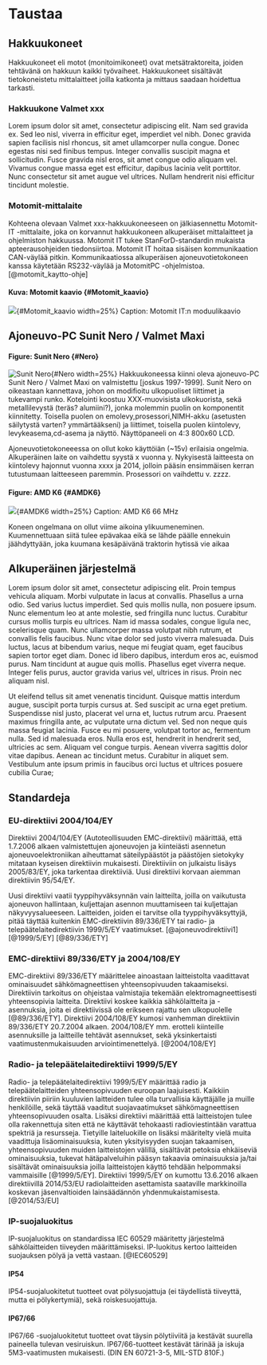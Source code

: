<!-- 03:Taustaa !-->

# Taustaa

## Hakkuukoneet
Hakkuukoneet eli motot (monitoimikoneet) ovat metsätraktoreita, joiden tehtävänä on hakkuun kaikki työvaiheet. Hakkuukoneet sisältävät tietokoneistetu mittalaitteet joilla katkonta ja mittaus saadaan hoidettua tarkasti.

### Hakkuukone Valmet xxx
Lorem ipsum dolor sit amet, consectetur adipiscing elit. Nam sed gravida ex. Sed leo nisl, viverra in efficitur eget, imperdiet vel nibh. Donec gravida sapien facilisis nisl rhoncus, sit amet ullamcorper nulla congue. Donec egestas nisi sed finibus tempus. Integer convallis suscipit magna et sollicitudin. Fusce gravida nisl eros, sit amet congue odio aliquam vel. Vivamus congue massa eget est efficitur, dapibus lacinia velit porttitor. Nunc consectetur sit amet augue vel ultrices. Nullam hendrerit nisi efficitur tincidunt molestie.

### Motomit-mittalaite
Kohteena olevaan Valmet xxx-hakkuukoneeseen on jälkiasennettu Motomit-IT -mittalaite, joka on korvannut hakkuukoneen alkuperäiset mittalaitteet ja ohjelmiston hakkuussa. Motomit IT tukee StanForD-standardin mukaista apteerausohjeiden tiedonsiirtoa. Motomit IT hoitaa sisäisen kommunikaation CAN-väylää pitkin. Kommunikaatiossa alkuperäisen ajoneuvotietokoneen kanssa käytetään RS232-väylää ja MotomitPC -ohjelmistoa. [@motomit_kaytto-ohje]

#### Kuva: Motomit kaavio {#Motomit_kaavio}
![](../pictures/motomit_kaavio.png){#Motomit_kaavio width=25%}
Caption: Motomit IT:n moduulikaavio

## Ajoneuvo-PC Sunit Nero / Valmet Maxi
#### Figure: Sunit Nero {#Nero}
![Sunit Nero](../pictures/valmet_maxi.jpg){#Nero width=25%}
Hakkuukoneessa kiinni oleva ajoneuvo-PC Sunit Nero / Valmet Maxi on valmistettu [joskus 1997-1999]. Sunit Nero on oikeastaan kannettava, johon on modifioitu ulkopuoliset liittimet ja tukevampi runko. Kotelointi koostuu XXX-muovisista ulkokuorista, sekä metallilevystä (teräs? alumiini?), jonka molemmin puolin on komponentit kiinnitetty. Toisella puolen on emolevy,prosessori,NIMH-akku (asetusten säilytystä varten? ymmärtääkseni) ja liittimet, toisella puolen kiintolevy, levykeasema,cd-asema ja näyttö. Näyttöpaneeli on 4:3 800x60 LCD.

Ajoneuvotietokoneeessa on ollut koko käyttöiän (~15v) erilaisia ongelmia. Alkuperäinen laite on vaihdettu syystä x vuonna y. Nykyisestä laitteesta on kiintolevy hajonnut vuonna xxxx ja 2014, jolloin pääsin ensimmäisen kerran tutustumaan laitteeseen paremmin. Prosessori on vaihdettu v. zzzz.

#### Figure: AMD K6 {#AMDK6}
![](../pictures/processor.jpg){#AMDK6 width=25%}
Caption: AMD K6 66 MHz

Koneen ongelmana on ollut viime aikoina ylikuumeneminen. Kuumennettuaan siitä tulee epävakaa eikä se lähde päälle ennekuin jäähdyttyään, joka kuumana kesäpäivänä traktorin hytissä vie aikaa

## Alkuperäinen järjestelmä
Lorem ipsum dolor sit amet, consectetur adipiscing elit. Proin tempus vehicula aliquam. Morbi vulputate in lacus at convallis. Phasellus a urna odio. Sed varius luctus imperdiet. Sed quis mollis nulla, non posuere ipsum. Nunc elementum leo at ante molestie, sed fringilla nunc luctus. Curabitur cursus mollis turpis eu ultrices. Nam id massa sodales, congue ligula nec, scelerisque quam. Nunc ullamcorper massa volutpat nibh rutrum, et convallis felis faucibus. Nunc vitae dolor sed justo viverra malesuada. Duis luctus, lacus at bibendum varius, neque mi feugiat quam, eget faucibus sapien tortor eget diam. Donec id libero dapibus, interdum eros ac, euismod purus. Nam tincidunt at augue quis mollis. Phasellus eget viverra neque. Integer felis purus, auctor gravida varius vel, ultrices in risus. Proin nec aliquam nisl.

Ut eleifend tellus sit amet venenatis tincidunt. Quisque mattis interdum augue, suscipit porta turpis cursus at. Sed suscipit ac urna eget pretium. Suspendisse nisl justo, placerat vel urna et, luctus rutrum arcu. Praesent maximus fringilla ante, ac vulputate urna dictum vel. Sed non neque quis massa feugiat lacinia. Fusce eu mi posuere, volutpat tortor ac, fermentum nulla. Sed id malesuada eros. Nulla eros est, hendrerit in hendrerit sed, ultricies ac sem. Aliquam vel congue turpis. Aenean viverra sagittis dolor vitae dapibus. Aenean ac tincidunt metus. Curabitur in aliquet sem. Vestibulum ante ipsum primis in faucibus orci luctus et ultrices posuere cubilia Curae;

## Standardeja

### EU-direktiivi 2004/104/EY
Direktiivi 2004/104/EY (Autoteollisuuden EMC-direktiivi) määrittää, että 1.7.2006 alkaen valmistettujen ajoneuvojen ja kiinteiästi asennetun ajoneuvoelektroniikan aiheuttamat säteilypäästöt ja päästöjen sietokyky mitataan kyseisen direktiivin mukaisesti. Direktiiviin on julkaistu lisäys 2005/83/EY, joka tarkentaa direktiiviä. Uusi direktiivi korvaan aiemman direktiivin 95/54/EY.

Uusi direktiivi vaatii tyyppihyväksynnän vain laitteilta, joilla on vaikutusta ajoneuvon hallintaan, kuljettajan asennon muuttamiseen tai kuljettajan näkyvyysalueeseen. Laitteiden, joiden ei tarvitse olla tyyppihyväksyttyjä, pitää täyttää kuitenkin EMC-direktiivin 89/336/ETY tai radio- ja telepäätelaitedirektiivin 1999/5/EY vaatimukset. [@ajoneuvodirektiivi1] [@1999/5/EY] [@89/336/ETY]

### EMC-direktiivi 89/336/ETY ja 2004/108/EY 
EMC-direktiivi 89/336/ETY määrittelee ainoastaan laitteistolta vaadittavat ominaisuudet sähkömagneettisen yhteensopivuuden takaamiseksi. Direktiivin tarkoitus on ohjeistaa valmistajia tekemään elektromagneettisesti yhteensopivia laitteita. Direktiivi koskee kaikkia sähkölaitteita ja -asennuksia, joita ei direktiivissä ole erikseen rajattu sen ulkopuolelle [@89/336/ETY]. Direktiivi 2004/108/EY kumosi vanhemman direktiivin 89/336/ETY 20.7.2004 alkaen. 2004/108/EY mm. erotteli kiinteille asennuksille ja laitteille tehtävät asennukset, sekä yksinkertaisti vaatimustenmukaisuuden arviointimenettelyä. [@2004/108/EY]

### Radio- ja telepäätelaitedirektiivi 1999/5/EY
Radio- ja telepäätelaitedirektiivi 1999/5/EY määrittää radio ja telepäätelaitteiden yhteensopivuuden euroopan laajuisesti. Kaikkiin direktiivin piiriin kuuluvien laitteiden tulee olla turvallisia käyttäjälle ja muille henkilöille, sekä täyttää vaaditut suojavaatimukset sähkömagneettisen yhteensopivuuden osalta. Lisäksi direktiivi määrittää että laitteistojen tulee olla rakennettuja siten että ne käyttävät tehokaasti radioviestintään varattua spektriä ja resursseja. Tietyille laiteluokille on lisäksi määritelty vielä muita vaadittuja lisäominaisuuksia, kuten yksityisyyden suojan takaamisen, yhteensopivuuden muiden laitteistojen välillä, sisältävät petoksia ehkäiseviä ominaisuuksia, tukevat hätäpalveluihin pääsyn takaavia ominaisuuksia ja/tai sisältävät ominaisuuksia joilla laitteistojen käyttö tehdään helpommaksi vammaisille [@1999/5/EY]. Direktiivi 1999/5/EY on kumottu 13.6.2016 alkaen direktiivillä 2014/53/EU radiolaitteiden asettamista saataville markkinoilla koskevan jäsenvaltioiden lainsäädännön yhdenmukaistamisesta. [@2014/53/EU]


### IP-suojaluokitus
IP-suojaluokitus on standardissa  IEC 60529 määritetty järjestelmä sähkölaitteiden tiiveyden määrittämiseksi. IP-luokitus kertoo laitteiden suojauksen pölyä ja vettä vastaan. [@IEC60529]

#### IP54
IP54-suojaluokitetut tuotteet ovat pölysuojattuja (ei täydellistä tiiveyttä, mutta ei pölykertymiä), sekä roiskesuojattuja.

#### IP67/66
IP67/66 -suojaluokitetut tuotteet ovat täysin pölytiiviitä ja kestävät suurella paineella tulevan vesiruiskun. IP67/66-tuotteet kestävät tärinää ja iskuja 5M3-vaatimusten mukaisesti. (DIN EN 60721-3-5, MIL-STD 810F.)

<!-- 03:EOF !-->